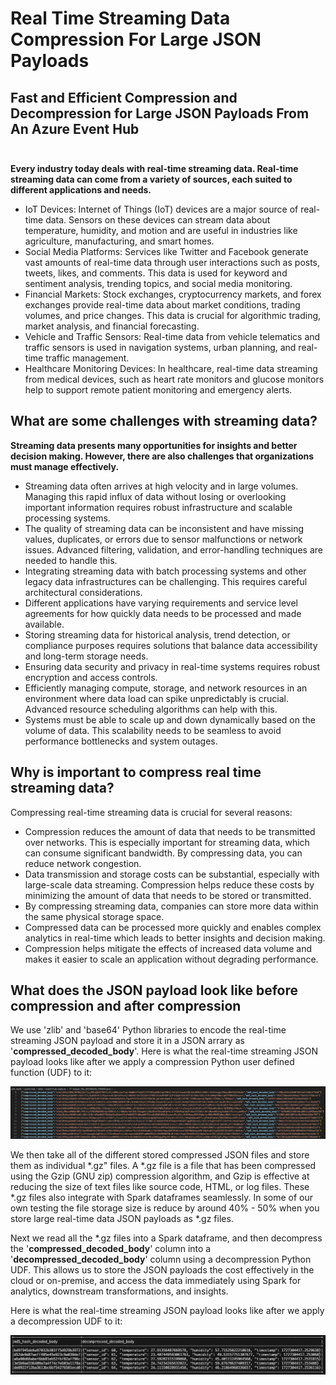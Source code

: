 # Real Time Streaming Data Compression For Large JSON Payloads

## Fast and Efficient Compression and Decompression for Large JSON Payloads From An Azure Event Hub<br><br>

__Every industry today deals with real-time streaming data.  Real-time streaming data can come from a variety of sources, each suited to different applications and needs.__

- IoT Devices: Internet of Things (IoT) devices are a major source of real-time data. Sensors on these devices can stream data about temperature, humidity, and motion and are useful in industries like agriculture, manufacturing, and smart homes.
- Social Media Platforms: Services like Twitter and Facebook generate vast amounts of real-time data through user interactions such as posts, tweets, likes, and comments. This data is used for keyword and sentiment analysis, trending topics, and social media monitoring.
- Financial Markets: Stock exchanges, cryptocurrency markets, and forex exchanges provide real-time data about market conditions, trading volumes, and price changes. This data is crucial for algorithmic trading, market analysis, and financial forecasting.
- Vehicle and Traffic Sensors: Real-time data from vehicle telematics and traffic sensors is used in navigation systems, urban planning, and real-time traffic management.
- Healthcare Monitoring Devices: In healthcare, real-time data streaming from medical devices, such as heart rate monitors and glucose monitors help to support remote patient monitoring and emergency alerts.

## What are some challenges with streaming data?

__Streaming data presents many opportunities for insights and better decision making.  However, there are also challenges that organizations must manage effectively.__

- Streaming data often arrives at high velocity and in large volumes. Managing this rapid influx of data without losing or overlooking important information requires robust infrastructure and scalable processing systems.
- The quality of streaming data can be inconsistent and have missing values, duplicates, or errors due to sensor malfunctions or network issues.  Advanced filtering, validation, and error-handling techniques are needed to handle this.
- Integrating streaming data with batch processing systems and other legacy data infrastructures can be challenging. This requires careful architectural considerations.
- Different applications have varying requirements and service level agreements for how quickly data needs to be processed and made available.
- Storing streaming data for historical analysis, trend detection, or compliance purposes requires solutions that balance data accessibility and long-term storage needs.
- Ensuring data security and privacy in real-time systems requires robust encryption and access controls.
- Efficiently managing compute, storage, and network resources in an environment where data load can spike unpredictably is crucial.  Advanced resource scheduling algorithms can help with this.
- Systems must be able to scale up and down dynamically based on the volume of data. This scalability needs to be seamless to avoid performance bottlenecks and system outages.

## Why is important to compress real time streaming data?

Compressing real-time streaming data is crucial for several reasons:

- Compression reduces the amount of data that needs to be transmitted over networks. This is especially important for streaming data, which can consume significant bandwidth. By compressing data, you can reduce network congestion.
- Data transmission and storage costs can be substantial, especially with large-scale data streaming. Compression helps reduce these costs by minimizing the amount of data that needs to be stored or transmitted.
- By compressing streaming data, companies can store more data within the same physical storage space.
- Compressed data can be processed more quickly and enables complex analytics in real-time which leads to better insights and decision making.
- Compression helps mitigate the effects of increased data volume and makes it easier to scale an application without degrading performance.

## What does the JSON payload look like before compression and after compression

We use 'zlib' and 'base64' Python libraries to encode the real-time streaming JSON payload and store it in a JSON arrary as '__compressed_decoded_body__'.  Here is what the real-time streaming JSON payload looks like after we apply a compression Python user defined function (UDF) to it:

  ![compressed_payload.png](/readme_images/compressed_payload.png)

We then take all of the different stored compressed JSON files and store them as individual *.gz" files.  A *.gz file is a file that has been compressed using the Gzip (GNU zip) compression algorithm, and Gzip is effective at reducing the size of text files like source code, HTML, or log files.  These *.gz files also integrate with Spark dataframes seamlessly.  In some of our own testing the file storage size is reduce by around 40% - 50% when you store large real-time data JSON payloads as *.gz files.<br>

Next we read all the *.gz files into a Spark dataframe, and then decompress the '__compressed_decoded_body__' column into a '__decompressed_decoded_body__' column using a decompression Python UDF.  This allows us to store the JSON payloads the cost effectively in the cloud or on-premise, and access the data immediately using Spark for analytics, downstream transformations, and insights.

Here is what the real-time streaming JSON payload looks like after we apply a decompression UDF to it:

  ![decompressed_payload.png](/readme_images/decompressed_payload.png)